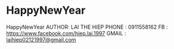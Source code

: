 # HappyNewYear
HappyNewYear
AUTHOR: LAI THE HIEP
PHONE : 0911558162
FB    : https://www.facebook.com/hiep.lai.1997
GMAIL : laihiep02121997@gmail.com

